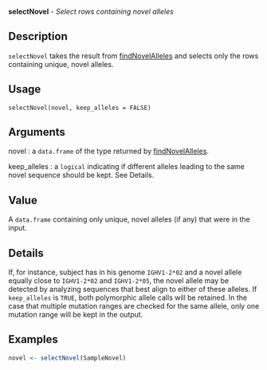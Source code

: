**selectNovel** - *Select rows containing novel alleles*

Description
--------------------

`selectNovel` takes the result from [findNovelAlleles](findNovelAlleles.md) and
selects only the rows containing unique, novel alleles.


Usage
--------------------
```
selectNovel(novel, keep_alleles = FALSE)
```

Arguments
-------------------

novel
:   a `data.frame` of the type returned by
[findNovelAlleles](findNovelAlleles.md).

keep_alleles
:   a `logical` indicating if different alleles
leading to the same novel sequence should be kept.
See Details.




Value
-------------------

A `data.frame` containing only unique, novel alleles (if any)
that were in the input.


Details
-------------------

If, for instance, subject has in his genome `IGHV1-2*02` and a novel 
allele equally close to `IGHV1-2*02` and `IGHV1-2*05`, the novel allele may be
detected by analyzing sequences that best align to either of these alleles.
If `keep_alleles` is `TRUE`, both polymorphic allele calls will
be retained. In the case that multiple mutation ranges are checked for the
same allele, only one mutation range will be kept in the output.



Examples
-------------------

```R
novel <- selectNovel(SampleNovel)
```




